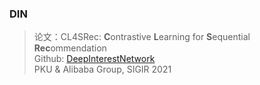 ### DIN
> 论文：CL4SRec: **C**ontrastive **L**earning for **S**equential **Rec**ommendation    
> Github: [DeepInterestNetwork](https://github.com/zhougr1993/DeepInterestNetwork)  
> PKU & Alibaba Group, SIGIR 2021